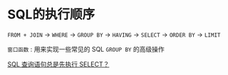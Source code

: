 # SQL的执行顺序

``FROM + JOIN`` -> ``WHERE`` -> ``GROUP BY`` -> ``HAVING`` -> ``SELECT`` -> ``ORDER BY`` -> ``LIMIT``

``窗口函数`` : 用来实现一些常见的 SQL  ``GROUP BY`` 的高级操作

[SQL 查询语句总是先执行 SELECT？](https://mp.weixin.qq.com/s/bl6wMvTkBL_HLd1a7CAByA)

